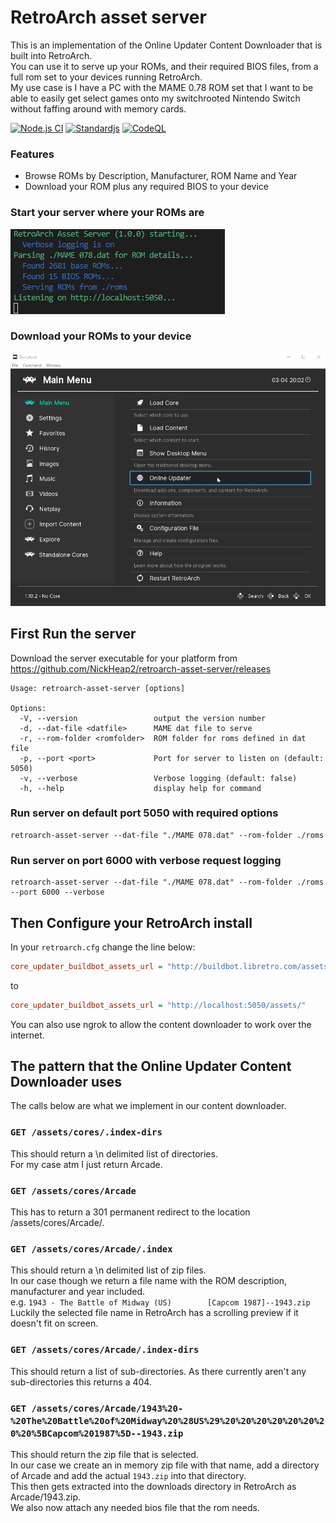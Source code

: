 # RetroArch asset server

This is an implementation of the Online Updater Content Downloader that is built into RetroArch.  
You can use it to serve up your ROMs, and their required BIOS files, from a full rom set to your devices running RetroArch.  
My use case is I have a PC with the MAME 0.78 ROM set that I want to be able to easily get select games onto my switchrooted Nintendo Switch without faffing around with memory cards.  

[![Node.js CI](https://github.com/NickHeap2/retroarch-asset-server/actions/workflows/main.yml/badge.svg?branch=main)](https://github.com/NickHeap2/retroarch-asset-server/actions/workflows/main.yml)
[![Standardjs](https://github.com/NickHeap2/retroarch-asset-server/actions/workflows/lint.yml/badge.svg?branch=main)](https://github.com/NickHeap2/retroarch-asset-server/actions/workflows/lint.yml)
[![CodeQL](https://github.com/NickHeap2/retroarch-asset-server/actions/workflows/codeql-analysis.yml/badge.svg)](https://github.com/NickHeap2/retroarch-asset-server/actions/workflows/codeql-analysis.yml)

### Features
* Browse ROMs by Description, Manufacturer, ROM Name and Year
* Download your ROM plus any required BIOS to your device

### Start your server where your ROMs are  
![Asset Server](/resources/start.png "Asset Server")  
### Download your ROMs to your device  
![Content Downloader](/resources/asset-server.gif "Content Downloader")

## First Run the server
Download the server executable for your platform from https://github.com/NickHeap2/retroarch-asset-server/releases
``` text
Usage: retroarch-asset-server [options]

Options:
  -V, --version                 output the version number
  -d, --dat-file <datfile>      MAME dat file to serve
  -r, --rom-folder <romfolder>  ROM folder for roms defined in dat file
  -p, --port <port>             Port for server to listen on (default: 5050)
  -v, --verbose                 Verbose logging (default: false)
  -h, --help                    display help for command
```

### Run server on default port 5050 with required options
``` text
retroarch-asset-server --dat-file "./MAME 078.dat" --rom-folder ./roms
```

### Run server on port 6000 with verbose request logging
``` text
retroarch-asset-server --dat-file "./MAME 078.dat" --rom-folder ./roms --port 6000 --verbose
```

## Then Configure your RetroArch install
In your `retroarch.cfg` change the line below:
``` ini
core_updater_buildbot_assets_url = "http://buildbot.libretro.com/assets/"
```
to
``` ini
core_updater_buildbot_assets_url = "http://localhost:5050/assets/"
```

You can also use ngrok to allow the content downloader to work over the internet.

## The pattern that the Online Updater Content Downloader uses
The calls below are what we implement in our content downloader.

### `GET /assets/cores/.index-dirs`
This should return a \n delimited list of directories.  
For my case atm I just return Arcade.

### `GET /assets/cores/Arcade`
This has to return a 301 permanent redirect to the location /assets/cores/Arcade/.

### `GET /assets/cores/Arcade/.index`
This should return a \n delimited list of zip files.  
In our case though we return a file name with the ROM description, manufacturer and year included.  
e.g. `1943 - The Battle of Midway (US)        [Capcom 1987]--1943.zip`  
Luckily the selected file name in RetroArch has a scrolling preview if it doesn't fit on screen.

### `GET /assets/cores/Arcade/.index-dirs`
This should return a list of sub-directories.
As there currently aren't any sub-directories this returns a 404.

### `GET /assets/cores/Arcade/1943%20-%20The%20Battle%20of%20Midway%20%28US%29%20%20%20%20%20%20%20%20%5BCapcom%201987%5D--1943.zip`
This should return the zip file that is selected.  
In our case we create an in memory zip file with that name, add a directory of Arcade and add the actual `1943.zip` into that directory.  
This then gets extracted into the downloads directory in RetroArch as Arcade/1943.zip.  
We also now attach any needed bios file that the rom needs.
